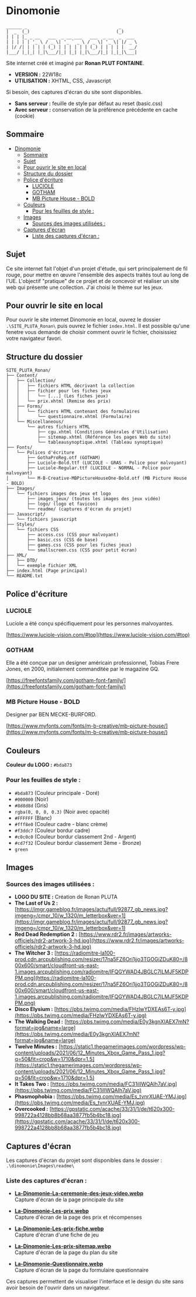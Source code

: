 # Dinomonie

```
______ _                                   _      
|  _  (_)                                 (_)     
| | | |_ _ __   ___  _ __ ___   ___  _ __  _  ___ 
| | | | | '_ \ / _ \| '_ ` _ \ / _ \| '_ \| |/ _ \
| |/ /| | | | | (_) | | | | | | (_) | | | | |  __/
|___/ |_|_| |_|\___/|_| |_| |_|\___/|_| |_|_|\___|
```

Site internet créé et imaginé par **Ronan PLUT FONTAINE**.

- **VERSION :** 22W18c
- **UTILISATION :** XHTML, CSS, Javascript

Si besoin, des captures d'écran du site sont disponibles.

- **Sans serveur :** feuille de style par défaut au reset (basic.css)
- **Avec serveur :** conservation de la préférence précédente en cache (cookie)

## Sommaire

- [Dinomonie](#dinomonie)
  - [Sommaire](#sommaire)
  - [Sujet](#sujet)
  - [Pour ouvrir le site en local](#pour-ouvrir-le-site-en-local)
  - [Structure du dossier](#structure-du-dossier)
  - [Police d'écriture](#police-décriture)
    - [LUCIOLE](#luciole)
    - [GOTHAM](#gotham)
    - [MB Picture House - BOLD](#mb-picture-house---bold)
  - [Couleurs](#couleurs)
    - [Pour les feuilles de style :](#pour-les-feuilles-de-style-)
  - [Images](#images)
    - [Sources des images utilisées :](#sources-des-images-utilisées-)
  - [Captures d'écran](#captures-décran)
    - [Liste des captures d'écran :](#liste-des-captures-décran-)

## Sujet

Ce site internet fait l'objet d'un projet d'étude, qui sert principalement de fil rouge, pour mettre en œuvre l'ensemble des aspects traités tout au long de l'UE. L'objectif "pratique" de ce projet et de concevoir et réaliser un site web qui présente une collection. J'ai choisi le thème sur les jeux.

## Pour ouvrir le site en local

Pour ouvrir le site internet Dinomonie en local, ouvrez le dossier `.\SITE_PLUTA_Ronan\` puis ouvrez le fichier `index.html`. Il est possible qu'une fenetre vous demande de choisir comment ouvrir le fichier, choisissiez votre navigateur favori.

## Structure du dossier

```
SITE_PLUTA_Ronan/
├── Content/
│   ├── Collection/
│   │   ├── fichiers HTML décrivant la collection
│   │   ├── fichier pour les fiches jeux
│   │   │   └── [...] (Les fiches jeux)
│   │   └── prix.xhtml (Remise des prix)
│   ├── Forms/
│   │   └── fichiers HTML contenant des formulaires
│   │       └── questionnaire.xhtml (Formulaire)
│   └── Miscellaneous/
│       └── autres fichiers HTML
│           ├── cgu.xhtml (Conditions Générales d'Utilisation)
│           ├── sitemap.xhtml (Référence les pages Web du site)
│           └── tableausynoptique.xhtml (Tableau synoptique)
├── Fonts/
│   └── Polices d'écriture
│       ├── GothaProReg.otf (GOTHAM)
│       ├── Luciole-Bold.ttf (LUCIOLE - GRAS - Police pour malvoyant)
│       ├── Luciole-Regular.ttf (LUCIOLE - NORMAL - Police pour malvoyant)
│       └── M-B-Creative-MBPictureHouseOne-Bold.otf (MB Picture House - BOLD)
├── Images/
│   └── fichiers images des jeux et logo
│       ├── images_jeux/ (toutes les images des jeux vidéo)
│       ├── logo/ (logo et favicon)
│       └── readme/ (captures d'écran du projet)
├── Javascript/
│   └── fichiers javascript
├── Styles/
│   └── fichiers CSS
│       ├── access.css (CSS pour malvoyant)
│       ├── basic.css (CSS de base)
│       ├── games.css (CSS pour les fiches jeux)
│       └── smallscreen.css (CSS pour petit écran)
├── XML/
│   ├── DTD/
│   └── exemple fichier XML
├── index.html (Page principal)
└── README.txt
```

## Police d'écriture

### LUCIOLE
Luciole a été conçu spécifiquement pour les personnes malvoyantes.

[https://www.luciole-vision.com/#top](https://www.luciole-vision.com/#top)

### GOTHAM
Elle a été conçue par un designer américain professionnel, Tobias Frere Jones, en 2000, initialement commanditée par le magazine GQ.

[https://freefontsfamily.com/gotham-font-family/](https://freefontsfamily.com/gotham-font-family/)

### MB Picture House - BOLD
Designer par BEN MECKE-BURFORD.

[https://www.myfonts.com/fonts/m-b-creative/mb-picture-house/](https://www.myfonts.com/fonts/m-b-creative/mb-picture-house/)

## Couleurs

**Couleur du LOGO :** `#bda873`

### Pour les feuilles de style :
- `#bda873` (Couleur principale - Doré)
- `#000000` (Noir)
- `#8d8d8d` (Gris)
- `rgba(0, 0, 0, 0.3)` (Noir avec opacité)
- `#FFFFFF` (Blanc)
- `#fff8e0` (Couleur cadre - blanc crème)
- `#f3ddc7` (Couleur bordur cadre)
- `#c0c0c0` (Couleur bordur classement 2nd - Argent)
- `#cd7f32` (Couleur bordur classement 3ème - Bronze)
- `green`

## Images

### Sources des images utilisées :

- **LOGO DU SITE :** Création de Ronan PLUTA
- **The Last of Us 2 :** [https://imgr.gameblog.fr/images/actu/full/92877_gb_news.jpg?imgeng=/cmpr_10/w_1320/m_letterbox&ver=1](https://imgr.gameblog.fr/images/actu/full/92877_gb_news.jpg?imgeng=/cmpr_10/w_1320/m_letterbox&ver=1)
- **Red Dead Redemption 2 :** [https://www.rdr2.fr/images/artworks-officiels/rdr2-artwork-3-hd.jpg](https://www.rdr2.fr/images/artworks-officiels/rdr2-artwork-3-hd.jpg)
- **The Witcher 3 :** [https://radiomitre-la100-prod.cdn.arcpublishing.com/resizer/17na5FZ6Ori1jjo3TGOGiZDuK80=/800x600/smart/cloudfront-us-east-1.images.arcpublishing.com/radiomitre/IFQGYWAD4JBGLC7ILMJF5KDPPM.png](https://radiomitre-la100-prod.cdn.arcpublishing.com/resizer/17na5FZ6Ori1jjo3TGOGiZDuK80=/800x600/smart/cloudfront-us-east-1.images.arcpublishing.com/radiomitre/IFQGYWAD4JBGLC7ILMJF5KDPPM.png)
- **Disco Elysium :** [https://pbs.twimg.com/media/FHzlwYDXEAs6T-y.jpg](https://pbs.twimg.com/media/FHzlwYDXEAs6T-y.jpg)
- **The Walking Dead :** [https://pbs.twimg.com/media/E0y3kgnXIAEX7mN?format=jpg&name=large](https://pbs.twimg.com/media/E0y3kgnXIAEX7mN?format=jpg&name=large)
- **Twelve Minutes :** [https://static1.thegamerimages.com/wordpress/wp-content/uploads/2021/06/12_Minutes_Xbox_Game_Pass_1.jpg?q=50&fit=crop&w=1710&dpr=1.5](https://static1.thegamerimages.com/wordpress/wp-content/uploads/2021/06/12_Minutes_Xbox_Game_Pass_1.jpg?q=50&fit=crop&w=1710&dpr=1.5)
- **It Takes Two :** [https://pbs.twimg.com/media/FC31ilIWQAIh7aV.jpg](https://pbs.twimg.com/media/FC31ilIWQAIh7aV.jpg)
- **Phasmophobia :** [https://pbs.twimg.com/media/Es_tvnrXUAE-YMJ.jpg](https://pbs.twimg.com/media/Es_tvnrXUAE-YMJ.jpg)
- **Overcooked :** [https://gpstatic.com/acache/33/31/1/de/t620x300-998722a4128bb8b68aa3877fb5b4bc18.jpg](https://gpstatic.com/acache/33/31/1/de/t620x300-998722a4128bb8b68aa3877fb5b4bc18.jpg)

## Captures d'écran

Les captures d'écran du projet sont disponibles dans le dossier :
`.\dinomonie\Images\readme\`

### Liste des captures d'écran :

- **[La-Dinomonie-La-ceremonie-des-jeux-video.webp](./Images/readme/La-Dinomonie-La-ceremonie-des-jeux-video.webp)**  
  Capture d'écran de la page principale du site

- **[La-Dinomonie-Les-prix.webp](./Images/readme/La-Dinomonie-Les-prix.webp)**  
  Capture d'écran de la page des prix et récompenses

- **[La-Dinomonie-Les-prix-fiche.webp](./Images/readme/La-Dinomonie-Les-prix-fiche.webp)**  
  Capture d'écran d'une fiche de jeu

- **[La-Dinomonie-Les-prix-sitemap.webp](./Images/readme/La-Dinomonie-Les-prix-sitemap.webp)**  
  Capture d'écran de la page du plan du site

- **[La-Dinomonie-Questionnaire.webp](./Images/readme/La-Dinomonie-Questionnaire.webp)**  
  Capture d'écran de la page du formulaire questionnaire

Ces captures permettent de visualiser l'interface et le design du site sans avoir besoin de l'ouvrir dans un navigateur.